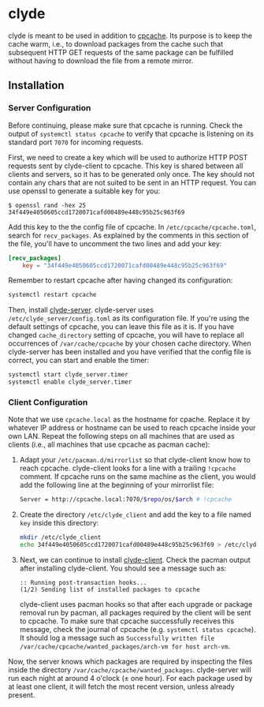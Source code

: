 # clyde

clyde is meant to be used in addition to [cpcache](https://github.com/nroi/cpcache).
Its purpose is to keep the cache warm, i.e., to download packages from the cache such that subsequent
HTTP GET requests of the same package can be fulfilled without having to download the file from a remote mirror.


## Installation

### Server Configuration
Before continuing, please make sure that cpcache is running. Check the output of `systemctl status cpcache` to
verify that cpcache is listening on its standard port `7070` for incoming requests. 

First, we need to create a key which will be used to authorize HTTP POST requests sent by clyde-client to cpcache.
This key is shared between all clients and servers, so it has to be generated only once.
The key should not contain any chars that are not suited to be sent in an HTTP request. You can use openssl to
generate a suitable key for you:
```
$ openssl rand -hex 25
34f449e4050605ccd1720071cafd00489e448c95b25c963f69
```

Add this key to the the config file of cpcache. In `/etc/cpcache/cpcache.toml`, search for `recv_packages`. As explained
by the comments in this section of the file, you'll have to uncomment the two lines and add your key:
```TOML
[recv_packages]
    key = "34f449e4050605ccd1720071cafd00489e448c95b25c963f69"
```

Remember to restart cpcache after having changed its configuration:
```bash
systemctl restart cpcache
```

Then, install  [clyde-server](https://aur.archlinux.org/packages/clyde-server-git/).
clyde-server uses `/etc/clyde_server/config.toml` as its configuration file. If you're using the default settings of cpcache,
you can leave this file as it is. If you have changed `cache_directory` setting of cpcache, you will have to replace all occurrences of `/var/cache/cpcache` by your chosen cache directory. When clyde-server has been installed and you have verified
that the config file is correct, you can start and enable the timer:
```bash
systemctl start clyde_server.timer
systemctl enable clyde_server.timer
```

### Client Configuration

Note that we use `cpcache.local` as the hostname for cpache. Replace it by whatever IP address or hostname can be used to reach
cpcache inside your own LAN. Repeat the following steps on all machines that are used as clients (i.e., all machines that
use cpcache as pacman cache):

1. Adapt your `/etc/pacman.d/mirrorlist` so that clyde-client know how to reach cpcache. clyde-client looks for
   a line with a trailing `!cpcache` comment. If cpcache runs on the same machine as the client, you would add
   the following line at the beginning of your mirrorlist file:
   ```bash
   Server = http://cpcache.local:7070/$repo/os/$arch # !cpcache
   ```
2. Create the directory `/etc/clyde_client` and add the key to a file named `key` inside this directory:
   ```bash
   mkdir /etc/clyde_client
   echo 34f449e4050605ccd1720071cafd00489e448c95b25c963f69 > /etc/clyde_client/key
   ```
3. Next, we can continue to install [clyde-client](https://aur.archlinux.org/packages/clyde-client-git/).
   Check the pacman output after installing clyde-client. You should see a message such as:
   ```
   :: Running post-transaction hooks...
   (1/2) Sending list of installed packages to cpcache
   ```
   clyde-client uses pacman hooks so that after each upgrade or package removal run by pacman, all packages required by the
   client will be sent to cpcache.
   To make sure that cpcache successfully receives this message, check the journal of cpcache (e.g. `systemctl status cpcache`).
   It should log a message such as `Successfully written file /var/cache/cpcache/wanted_packages/arch-vm for host arch-vm`.

Now, the server knows which packages are required by inspecting the files inside the directory
`/var/cache/cpcache/wanted_packages`. clyde-server will run each night at around 4 o'clock (± one hour).
For each package used by at least one client, it will fetch the most recent version, unless already present.
